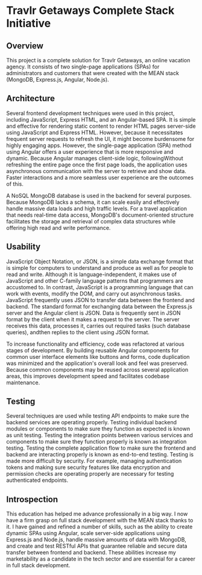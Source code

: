 # Travlr Getaways Complete Stack Initiative

## Overview

This project is a complete solution for Travlr Getaways, an online vacation agency. It consists of two single-page applications (SPAs) for administrators and customers that were created with the MEAN stack (MongoDB, Express.js, Angular, Node.js).

## Architecture

Several frontend development techniques were used in this project, including JavaScript, Express HTML, and an Angular-based SPA. It is simple and effective for rendering static content to render HTML pages server-side using JavaScript and Express HTML. However, because it necessitates frequent server requests to refresh the UI, it might become burdensome for highly engaging apps. However, the single-page application (SPA) method using Angular offers a user experience that is more responsive and dynamic. Because Angular manages client-side logic, followingWithout refreshing the entire page once the first page loads, the application uses asynchronous communication with the server to retrieve and show data. Faster interactions and a more seamless user experience are the outcomes of this.

A NoSQL MongoDB database is used in the backend for several purposes. Because MongoDB lacks a schema, it can scale easily and effectively handle massive data loads and high traffic levels. For a travel application that needs real-time data access, MongoDB's document-oriented structure facilitates the storage and retrieval of complex data structures while offering high read and write performance.

## Usability

JavaScript Object Notation, or JSON, is a simple data exchange format that is simple for computers to understand and produce as well as for people to read and write. Although it is language-independent, it makes use of JavaScript and other C-family language patterns that programmers are accustomed to. In contrast, JavaScript is a programming language that can work with events, modify the DOM, and carry out asynchronous tasks. JavaScript frequently uses JSON to transfer data between the frontend and backend. The standard format for exchanging data between the Express.js server and the Angular client is JSON. Data is frequently sent in JSON format by the client when it makes a request to the server. The server receives this data, processes it, carries out required tasks (such database queries), andthen replies to the client using JSON format.

To increase functionality and efficiency, code was refactored at various stages of development. By building reusable Angular components for common user interface elements like buttons and forms, code duplication was minimized and the application's overall look and feel was preserved. Because common components may be reused across several application areas, this improves development speed and facilitates codebase maintenance.



## Testing

Several techniques are used while testing API endpoints to make sure the backend services are operating properly. Testing individual backend modules or components to make sure they function as expected is known as unit testing. Testing the integration points between various services and components to make sure they function properly is known as integration testing. Testing the complete application flow to make sure the frontend and backend are interacting properly is known as end-to-end testing. Testing is made more difficult by security. For example, managing authentication tokens and making sure security features like data encryption and permission checks are operating properly are necessary for testing authenticated endpoints.

## Introspection

This education has helped me advance professionally in a big way. I now have a firm grasp on full stack development with the MEAN stack thanks to it. I have gained and refined a number of skills, such as the ability to create dynamic SPAs using Angular, scale server-side applications using Express.js and Node.js, handle massive amounts of data with MongoDB, and create and test RESTful APIs that guarantee reliable and secure data transfer between frontend and backend. These abilities increase my marketability as a candidate in the tech sector and are essential for a career in full stack development.

